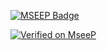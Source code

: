 [![MSEEP Badge](https://badge.mseep.ai/badge/mseep.ai-listed-green)](https://mseep.ai/app/yonaka15-mcp-server-redmine)



[![Verified on MseeP](https://mseep.ai/badge.svg)](https://mseep.ai/app/ef63b7ec-7fab-4033-88a9-0b8cd3efc9bb)
